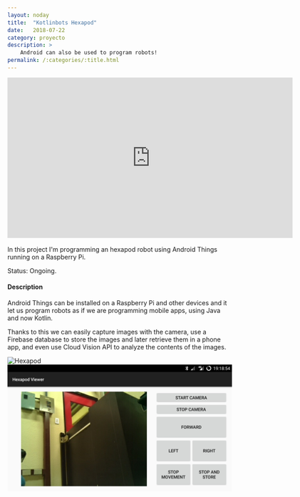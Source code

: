 ```yaml
---
layout: noday
title:  "Kotlinbots Hexapod"
date:   2018-07-22
category: proyecto
description: >
    Android can also be used to program robots!
permalink: /:categories/:title.html
---
```


<iframe width="640" height="360" src="https://youtube.com/embed/LTkxGlqgI2w" frameborder="0" allowfullscreen></iframe>

In this project I'm programming an hexapod robot using Android Things running on a Raspberry Pi.

Status: Ongoing.

#### Description

Android Things can be installed on a Raspberry Pi and other devices and it let us program robots as if we are programming mobile apps, using Java and now Kotlin.

Thanks to this we can easily capture images with the camera, use a Firebase database to store the images and later retrieve them in a phone app, and even use Cloud Vision API to analyze the contents of the images.

![Hexapod](/assets/img/projects-luis/kotlinbots-hexapod.jpg)
![Companion App](/assets/img/projects-luis/companion-app.jpg)
